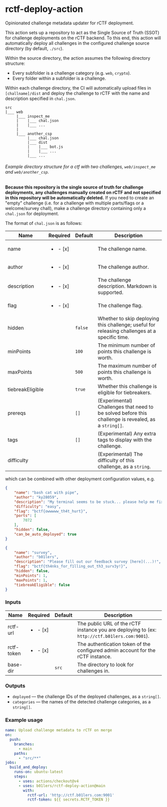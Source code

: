 # rctf-deploy-action
Opinionated challenge metadata updater for rCTF deployment.

This action sets up a repository to act as the Single Source of Truth (SSOT) for challenge deployments on the rCTF
backend. To this end, this action will automatically deploy all challenges in the configured challenge source directory
(by default, `./src`).

Within the source directory, the action assumes the following directory structure:
- Every subfolder is a challenge category (e.g. `web`, `crypto`).
- Every folder within a subfolder is a challenge.

Within each challenge directory, the CI will automatically upload files in `[challname]/dist` and deploy the challenge
to rCTF with the name and description specified in `chal.json`.

```
src
|___ web
     |___ inspect_me
     |    |___ chal.json
     |    |___ ...
     |
     |___ another_csp
          |___ chal.json
          |___ dist
          |    |___ bot.js
          |    |___ ...
          |___ ...
```
###### Example directory structure for a ctf with two challenges, `web/inspect_me` and `web/another_csp`.

**Because this repository is the single source of truth for challenge deployments, any challenges manually created on
rCTF and not specified in this repository will be automatically deleted.** If you need to create an "empty" challenge
(i.e. for a challenge with multiple parts/flags or a welcome/survey chall), make a challenge directory containing only
a `chal.json` for deployment.

The format of `chal.json` is as follows:

| Name             |         Required         | Default | Description                                                                                          |
|------------------|:------------------------:|---------|------------------------------------------------------------------------------------------------------|
| name             | <ul><li>- [x] </li></ul> |         | The challenge name.                                                                                  |
| author           | <ul><li>- [x] </li></ul> |         | The challenge author.                                                                                |
| description      | <ul><li>- [x] </li></ul> |         | The challenge description. Markdown is supported.                                                    |
| flag             | <ul><li>- [x] </li></ul> |         | The challenge flag.                                                                                  |
| hidden           |                          | `false` | Whether to skip deploying this challenge; useful for releasing challenges at a specific time.        |
| minPoints        |                          | `100`   | The minimum number of points this challenge is worth.                                                |
| maxPoints        |                          | `500`   | The maximum number of points this challenge is worth.                                                |
| tiebreakEligible |                          | `true`  | Whether this challenge is eligible for tiebreakers.                                                  |
| prereqs          |                          | `[]`    | (Experimental) Challenges that need to be solved before this challenge is revealed, as a `string[]`. |
| tags             |                          | `[]`    | (Experimental) Any extra tags to display with the challenge.                                         |
| difficulty       |                          |         | (Experimental) The difficulty of this challenge, as a `string`.                                      |

which can be combined with other deployment configuration values, e.g.
```json
{
    "name": "bash cat with pipe",
    "author": "ky28059",
    "description": "My terminal seems to be stuck... please help me fix it!\n\n`nc ctf.b01lers.com 7072`",
    "difficulty": "easy",
    "flag": "bctf{owwwww_th4t_hurt}",
    "ports": [
        7072
    ],
    "hidden": false,
    "can_be_auto_deployed": true
}
```
```json
{
    "name": "survey",
    "author": "b01lers",
    "description": "Please fill out our feedback survey [here](...)!",
    "flag": "bctf{th4nks_for_f1lling_out_th3_surv3y!}",
    "hidden": false,
    "minPoints": 1,
    "maxPoints": 1,
    "tiebreakEligible": false
}
```

### Inputs

| Name       |         Required         | Default | Description                                                                                   |
|------------|:------------------------:|---------|-----------------------------------------------------------------------------------------------|
| rctf-url   | <ul><li>- [x] </li></ul> |         | The public URL of the rCTF instance you are deploying to (ex: `http://ctf.b01lers.com:9001`). |
| rctf-token | <ul><li>- [x] </li></ul> |         | The authentication token of the configured admin account for the rCTF instance.               |
| base-dir   |                          | `src`   | The directory to look for challenges in.                                                      |

### Outputs
- `deployed` — the challenge IDs of the deployed challenges, as a `string[]`.
- `categories` — the names of the detected challenge categories, as a `string[]`.

### Example usage
```yml
name: Upload challenge metadata to rCTF on merge
on:
  push:
    branches:
      - main
    paths:
      - "src/**"
jobs:
  build_and_deploy:
    runs-on: ubuntu-latest
    steps:
      - uses: actions/checkout@v4
      - uses: b01lers/rctf-deploy-action@main
        with:
          rctf-url: 'http://ctf.b01lers.com:9001'
          rctf-token: ${{ secrets.RCTF_TOKEN }}
```
